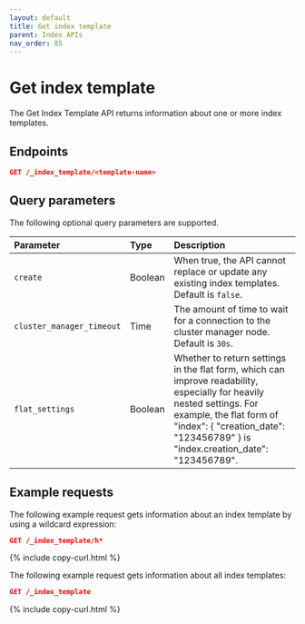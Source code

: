 ```yaml
---
layout: default
title: Get index template
parent: Index APIs
nav_order: 85
---
```


# Get index template

The Get Index Template API returns information about one or more index templates.

## Endpoints

```json
GET /_index_template/<template-name>
```

## Query parameters

The following optional query parameters are supported.

Parameter | Type | Description
:--- | :--- | :---
`create` | Boolean | When true, the API cannot replace or update any existing index templates. Default is `false`.
`cluster_manager_timeout` | Time | The amount of time to wait for a connection to the cluster manager node. Default is `30s`.
`flat_settings` | Boolean | Whether to return settings in the flat form, which can improve readability, especially for heavily nested settings. For example, the flat form of "index": { "creation_date": "123456789" } is "index.creation_date": "123456789".

## Example requests

The following example request gets information about an index template by using a wildcard expression:

```json
GET /_index_template/h*
```
{% include copy-curl.html %}

The following example request gets information about all index templates:

```json
GET /_index_template
```
{% include copy-curl.html %}
